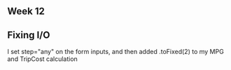 ## Week 12

## Fixing I/O

I set step="any" on the form inputs, and then added .toFixed(2) to my MPG and TripCost calculation